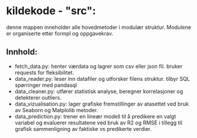 # kildekode - "src":

denne mappen inneholder alle hovedmetoder i modulær struktur. Modulene er organiserte etter formpl og oppgavekrav.

## Innhold:
- fetch_data.py: henter værdata og lagrer som csv eller json fil. bruker requests for fleksibilitet.
- data_reader.py: leser inn datafiler og utforsker filens struktur. tilbyr SQL spørringer med pandasql
- data_cleaner.py: utfører statistisk analyse, beregner korrelasjoner og detekterer outliers.
- data_vizualisation.py: lager grafiske fremstillinger av atasettet ved bruk av Seaborn og Matplolib metoder.
- data_prediction.py: trener en lineær modell til å predikere en valgt variabel og evaluerer resultatene ved bruk av R2 og RMSE i tillegg til grafisk sammenligning av faktiske vs predikerte verdier.
